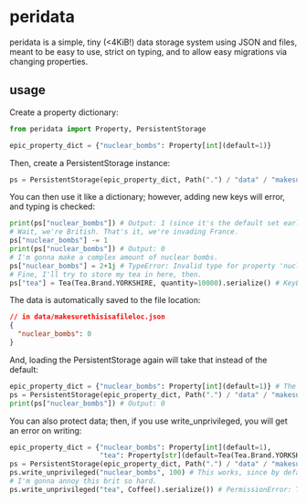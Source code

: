 # peridata

peridata is a simple, tiny (<4KiB!) data storage system using JSON and files,
meant to be easy to use, strict on typing, and to allow easy migrations via changing properties.

## usage

Create a property dictionary:
```py
from peridata import Property, PersistentStorage

epic_property_dict = {"nuclear_bombs": Property[int](default=1)}
```

Then, create a PersistentStorage instance:
```py
ps = PersistentStorage(epic_property_dict, Path(".") / "data" / "makesurethisisafileloc.json")
```

You can then use it like a dictionary; however, adding new keys will error, and typing is checked:
```py
print(ps["nuclear_bombs"]) # Output: 1 (since it's the default set earlier)
# Wait, we're British. That's it, we're invading France.
ps["nuclear_bombs"] -= 1
print(ps["nuclear_bombs"]) # Output: 0
# I'm gonna make a complex amount of nuclear bombs.
ps["nuclear_bombs"] = 2+1j # TypeError: Invalid type for property 'nuclear_bombs'. Expected int, got complex
# Fine, I'll try to store my tea in here, then.
ps["tea"] = Tea(Tea.Brand.YORKSHIRE, quantity=10000).serialize() # KeyError: 'Invalid property: tea'
```

The data is automatically saved to the file location:
```json
// in data/makesurethisisafileloc.json
{
  "nuclear_bombs": 0
}
```

And, loading the PersistentStorage again will take that instead of the default:
```py
epic_property_dict = {"nuclear_bombs": Property[int](default=1)} # The properties stay the same.
ps = PersistentStorage(epic_property_dict, Path(".") / "data" / "makesurethisisafileloc.json") # The file location is also the same.
print(ps["nuclear_bombs"]) # Output: 0
```

You can also protect data; then, if you use write_unprivileged, you will get an error on writing:

```py
epic_property_dict = {"nuclear_bombs": Property[int](default=1),
                      "tea": Property[str](default=Tea(Tea.Brand.YORKSHIRE, quantity=1).serialize(), protected=True)} # The library will manage setting new dictionary values, if you add them.
ps = PersistentStorage(epic_property_dict, Path(".") / "data" / "makesurethisisafileloc.json") # The file location still the same.
ps.write_unprivileged("nuclear_bombs", 100) # This works, since by default protected=False.
# I'm gonna annoy this brit so hard.
ps.write_unprivileged("tea", Coffee().serialize()) # PermissionError: The property 'tea' is protected and cannot be modified from write_unprivileged().
```
